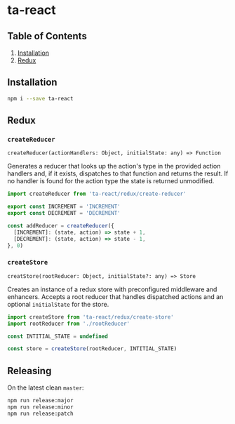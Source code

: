 # ta-react

## Table of Contents
1. [Installation](#installation)
1. [Redux](#redux)

## Installation

```bash
npm i --save ta-react
```

## Redux

### `createReducer`
`createReducer(actionHandlers: Object, initialState: any) => Function`

Generates a reducer that looks up the action's type in the provided action
handlers and, if it exists, dispatches to that function and returns the
result. If no handler is found for the action type the state is returned
unmodified.

```js
import createReducer from 'ta-react/redux/create-reducer'

export const INCREMENT = 'INCREMENT'
export const DECREMENT = 'DECREMENT'

const addReducer = createReducer({
  [INCREMENT]: (state, action) => state + 1,
  [DECREMENT]: (state, action) => state - 1,
}, 0)
```

### `createStore`
`creatStore(rootReducer: Object, initialState?: any) => Store`

Creates an instance of a redux store with preconfigured middleware and enhancers.
Accepts a root reducer that handles dispatched actions and an optional `initialState`
for the store.

```js
import createStore from 'ta-react/redux/create-store'
import rootReducer from './rootReducer'

const INTITIAL_STATE = undefined

const store = createStore(rootReducer, INTITIAL_STATE)
```

## Releasing

On the latest clean `master`:

```sh
npm run release:major
npm run release:minor
npm run release:patch
```
